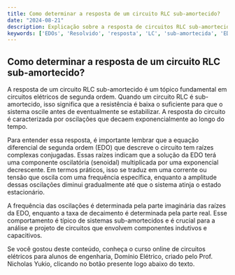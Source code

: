 ```yaml
---
title: Como determinar a resposta de um circuito RLC sub-amortecido?
date: "2024-08-21"
description: Explicação sobre a resposta de circuitos RLC sub-amortecidos em circuitos elétricos de segunda ordem.
keywords: ['EDOs', 'Resolvido', 'resposta', 'LC', 'sub-amortecida', 'EDO', 'final']
---
```


## Como determinar a resposta de um circuito RLC sub-amortecido?

A resposta de um circuito RLC sub-amortecido é um tópico fundamental em circuitos elétricos de segunda ordem. Quando um circuito RLC é sub-amortecido, isso significa que a resistência é baixa o suficiente para que o sistema oscile antes de eventualmente se estabilizar. A resposta do circuito é caracterizada por oscilações que decaem exponencialmente ao longo do tempo.

Para entender essa resposta, é importante lembrar que a equação diferencial de segunda ordem (EDO) que descreve o circuito tem raízes complexas conjugadas. Essas raízes indicam que a solução da EDO terá uma componente oscilatória (senoidal) multiplicada por uma exponencial decrescente. Em termos práticos, isso se traduz em uma corrente ou tensão que oscila com uma frequência específica, enquanto a amplitude dessas oscilações diminui gradualmente até que o sistema atinja o estado estacionário.

A frequência das oscilações é determinada pela parte imaginária das raízes da EDO, enquanto a taxa de decaimento é determinada pela parte real. Esse comportamento é típico de sistemas sub-amortecidos e é crucial para a análise e projeto de circuitos que envolvem componentes indutivos e capacitivos.

Se você gostou deste conteúdo, conheça o curso online de circuitos elétricos para alunos de engenharia, Domínio Elétrico, criado pelo Prof. Nicholas Yukio, clicando no botão presente logo abaixo do texto.